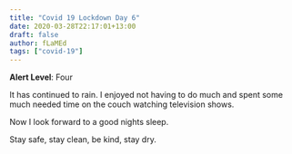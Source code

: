 ```yaml
---
title: "Covid 19 Lockdown Day 6"
date: 2020-03-28T22:17:01+13:00
draft: false
author: fLaMEd
tags: ["covid-19"]
---
```


**Alert Level**: Four

It has continued to rain. I enjoyed not having to do much and spent some much needed time on the couch watching television shows.

Now I look forward to a good nights sleep.

Stay safe, stay clean, be kind, stay dry.
